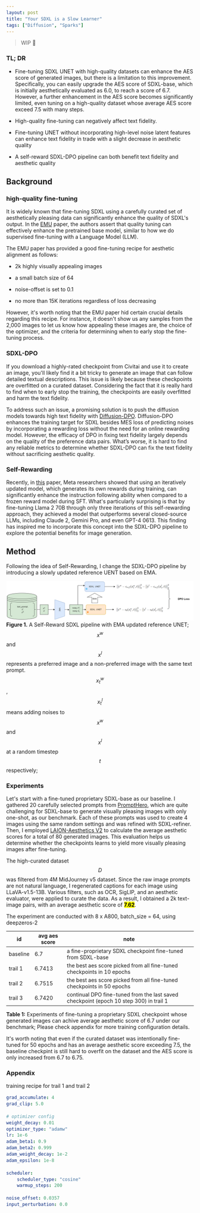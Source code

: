 ```yaml
---
layout: post
title: "Your SDXL is a Slow Learner"
tags: ["Diffusion", "Sparks"]
---
```


> WIP 🚧

### TL; DR

- Fine-tuning SDXL UNET with high-quality datasets can enhance the AES score of generated images, but there is a limitation to this improvement. Specifically, you can easily upgrade the AES score of SDXL-base, which is initially aesthetically evaluated as 6.0, to reach a score of 6.7. However, a further enhancement in the AES score becomes significantly limited, even tuning on a high-quality dataset whose average AES score exceed 7.5 with many steps.

- High-quality fine-tuning can negatively affect text fidelity.

- Fine-tuning UNET without incorporating high-level noise latent features can enhance text fidelity in trade with a slight decrease in aesthetic quality

- A self-reward SDXL-DPO pipeline can both benefit text fidelity and aesthetic quality

## Background

### high-quality fine-tuning

It is widely known that fine-tuning SDXL using a carefully curated set of aesthetically pleasing data can significantly enhance the quality of SDXL's output. In the [EMU](https://ai.meta.com/research/publications/emu-enhancing-image-generation-models-using-photogenic-needles-in-a-haystack/) paper, the authors assert that quality tuning can effectively enhance the pretrained base model, similar to how we do supervised fine-tuning with a Language Model (LLM).

The EMU paper has provided a good fine-tuning recipe for aesthetic alignment as follows:

- 2k highly visually appealing images

- a small batch size of 64

- noise-offset is set to 0.1  

- no more than 15K iterations regardless of loss decreasing  

However, it's worth noting that the EMU paper hid certain crucial details regarding this recipe. For instance, it doesn't show us any samples from the 2,000 images to let us know how appealing these images are, the choice of the optimizer, and the criteria for determining when to early stop the fine-tuning process.

### SDXL-DPO

If you download a highly-rated checkpoint from Civitai and use it to create an image, you'll likely find it  a bit tricky to generate an image that can follow detailed textual descriptions. This issue is likely because these checkpoints are overfitted on a curated dataset. Considering the fact that it is really hard to find when to early stop the training, the checkpoints are easily overfitted and harm the text fidelity.

To address such an issue, a promising solution is to push the diffusion models towards high text fidelity with [Diffusion-DPO](https://arxiv.org/abs/2311.12908). Diffusion-DPO enhances the training target for SDXL besides MES loss of predicting noises by incorporating a rewarding loss without the need for an online rewarding model. However, the efficacy of DPO in fixing text fidelity largely depends on the quality of the preference data pairs. What’s worse, it is hard to find any reliable metrics to determine whether SDXL-DPO can fix the text fidelity without sacrificing aesthetic quality.

### Self-Rewarding

Recently, in [this](https://arxiv.org/abs/2401.10020) paper, Meta researchers showed that using an iteratively updated model, which generates its own rewards during training, can significantly enhance the instruction following ability when compared to a frozen reward model during SFT. What's particularly surprising is that by fine-tuning Llama 2 70B through only three iterations of this self-rewarding approach, they achieved a model that outperforms several closed-source LLMs, including Claude 2, Gemini Pro, and even GPT-4 0613. This finding has inspired me to incorporate this concept into the SDXL-DPO pipeline to explore the potential benefits for image generation.

## Method

Following the idea of Self-Rewarding, I change the SDXL-DPO pipeline by introducing a slowly updated reference UENT based on EMA.

![rewarding_pipeline](https://raw.githubusercontent.com/NormXU/NormXU.github.io/main/_data/resources/blog/8/pipeline.png)
**Figure 1.**  A Self-Reward SDXL pipeline with EMA updated reference UNET; $$x^w$$ and $$x^l$$ represents a preferred image and a non-preferred image with the same text prompt. $$x^w_t$$, $$x^l_t$$ means adding noises to $$x^w$$ and $$x^l$$ at a random timestep $$t$$ respectively;

### Experiments

Let's start with a fine-tuned proprietary SDXL-base as our baseline. I gathered 20 carefully selected prompts from [PromptHero](https://prompthero.com/), which are quite challenging for SDXL-base to generate visually pleasing images with only one-shot, as our benchmark. Each of these prompts was used to create 4 images using the same random settings and was refined with SDXL-refiner. Then, I employed [LAION-Aesthetics V2](https://github.com/christophschuhmann/improved-aesthetic-predictor) to calculate the average aesthetic scores for a total of 80 generated images. This evaluation helps us determine whether the checkpoints learns to yield more visually pleasing images after fine-tuning.

The high-curated dataset $$D$$ was filtered from 4M MidJourney v5 dataset. Since the raw image prompts are not natural language, I regenerated captions for each image using LLaVA-v1.5-13B. Various filters, such as OCR, SigLIP, and an aesthetic evaluator, were applied to curate the data. As a result, I obtained a 2k text-image pairs, with an average aesthetic score of **<mark>7.62</mark>**.

The experiment are conducted with 8 x A800, batch_size = 64, using deepzeros-2

| id       | avg aes score | note                                                                                   |
| -------- | ------------- | -------------------------------------------------------------------------------------- |
| baseline | 6.7           | a fine-proprietary SDXL checkpoint fine-tuned from SDXL-base                           |
| trail 1  | 6.7413        | the best aes score picked from all fine-tuned checkpoints in 10 epochs                 |
| trail 2  | 6.7515        | the best aes score picked from all fine-tuned checkpoints in 50 epochs                 |
| trail 3  | 6.7420        | continual DPO fine-tuned from the last saved checkpoint (epoch 10 step 300) in trail 1 |

**Table 1:** Experiments of fine-tuning a proprietary SDXL checkpoint whose generated images can achive average aesthetic score of 6.7 under our benchmark; Please check appendix for more training configuration details.  

It's worth noting that even if the curated dataset was intentionally fine-tuned for 50 epochs and has an average aesthetic score exceeding 7.5, the baseline checkpint is  still hard to overfit on the dataset and the AES score is only increased from 6.7 to 6.75. 

### Appendix

training recipe for trail 1 and trail 2

```yaml
grad_accumulate: 4
grad_clip: 5.0

# optimizer config
weight_decay: 0.01
optimizer_type: "adamw"
lr: 1e-6 
adam_beta1: 0.9
adam_beta2: 0.999
adam_weight_decay: 1e-2
adam_epsilon: 1e-8

scheduler:
    scheduler_type: "cosine"
    warmup_steps: 200

noise_offset: 0.0357
input_perturbation: 0.0
```
